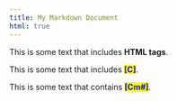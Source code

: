 ```yaml
---
title: My Markdown Document
html: true
---
```


This is some text that includes <strong>HTML tags</strong>.

This is some text that includes <mark>[C]</mark>.

<style>
  mark {
    background-color: #ffff00;
    color: #0000FF;
    font-weight: bold;
  }
</style>

This is some text that contains <mark>[Cm#]</mark>.
